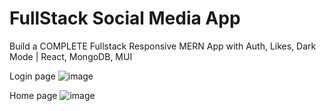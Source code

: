 # FullStack Social Media App

Build a COMPLETE Fullstack Responsive MERN App with Auth, Likes, Dark Mode | React, MongoDB, MUI

Login page
![image](https://github.com/rajkumar3934/social-media-app/assets/27536166/4785e860-471e-4031-81ce-40d4ea150e7d)

Home page
![image](https://github.com/rajkumar3934/social-media-app/assets/27536166/d04e020b-735b-4a8d-90e2-245cc6703a4d)
